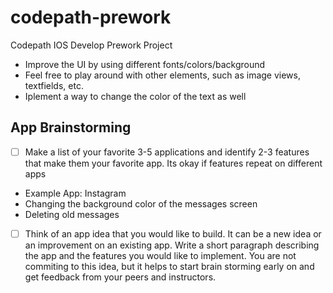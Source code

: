 # codepath-prework
Codepath IOS Develop Prework Project

- Improve the UI by using different fonts/colors/background
- Feel free to play around with other elements, such as image views, textfields, etc.
- Iplement a way to change the color of the text as well


## App Brainstorming

-[ ] Make a list of your favorite 3-5 applications and identify 2-3 features that make them your favorite app. Its okay if features repeat on different apps
- Example App: Instagram
- Changing the background color of the messages screen
- Deleting old messages

-[ ] Think of an app idea that you would like to build. It can be a new idea or an improvement on an existing app. Write a short paragraph describing the app and the features you would like to implement. You are not commiting to this idea, but it helps to start brain storming early on and get feedback from your peers and instructors.
